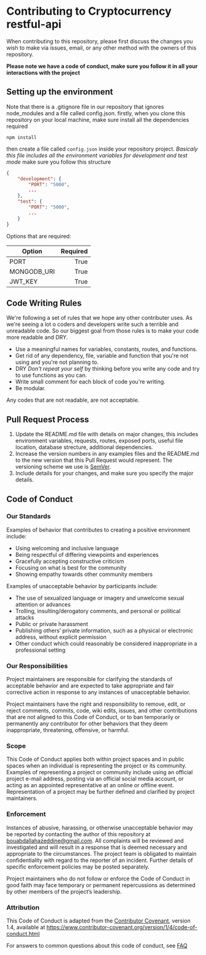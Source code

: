 # Contributing to Cryptocurrency restful-api
When contributing to this repository, please first discuss the changes you wish to make via issues, email, or any other method with the owners of this repository.

**Please note we have a code of conduct, make sure you follow it in all your interactions with the project**

## Setting up the environment
Note that there is a .gitignore file in our repository that ignores node_modules and a file called config.json.
firstly, when you clone this repository on your local machine, make sure install all the dependencies required 
```
npm install
```
then create a file called `config.json` inside your repository project.
*Basicaly this file includes all the environment variables for development and test mode*
make sure you follow this structure
```json
{
    "development": {
        "PORT": "5000",
        ...
    }, 
    "test": {
        "PORT": "5000",
        ...
    }
}
```
Options that are required:

| Option      | Required |
|-------------|---------:|
| PORT        | True     |
| MONGODB_URI | True     |
| JWT_KEY     | True     |

## Code Writing Rules
We're following a set of rules that we hope any other contributer uses.
As we're seeing a lot o coders and developers write such a terrible and unreadable code.
So our biggest goal from those rules is to make your code more readable and DRY.

* Use a meaningful names for variables, constants, routes, and functions.
* Get rid of any dependency, file, variable and function that you're not using and you're not planning to.
* DRY _Don't repeat your self_ by thinking before you write any code and try to use functions as you can.
* Write small comment for each block of code you're writing.
* Be modular.

Any codes that are not readable, are not acceptable.

## Pull Request Process
1. Update the README.md file with details on major changes, this includes environment variables, requests, routes, exposed ports, useful file location, database strecture, additional dependencies.
2. Increase the version numbers in any examples files and the README.md to the new version that this Pull Request would represent. The versioning scheme we use is [SemVer](https://semver.org/).
3. Include details for your changes, and make sure you specify the major details.

## Code of Conduct
### Our Standards
Examples of behavior that contributes to creating a positive environment include:

* Using welcoming and inclusive language
* Being respectful of differing viewpoints and experiences
* Gracefully accepting constructive criticism
* Focusing on what is best for the community
* Showing empathy towards other community members

Examples of unacceptable behavior by participants include:

* The use of sexualized language or imagery and unwelcome sexual attention or advances
* Trolling, insulting/derogatory comments, and personal or political attacks
* Public or private harassment
* Publishing others’ private information, such as a physical or electronic address, without explicit permission
* Other conduct which could reasonably be considered inappropriate in a professional setting

### Our Responsibilities
Project maintainers are responsible for clarifying the standards of acceptable behavior and are expected to take appropriate and fair corrective action in response to any instances of unacceptable behavior.

Project maintainers have the right and responsibility to remove, edit, or reject comments, commits, code, wiki edits, issues, and other contributions that are not aligned to this Code of Conduct, or to ban temporarily or permanently any contributor for other behaviors that they deem inappropriate, threatening, offensive, or harmful.

### Scope
This Code of Conduct applies both within project spaces and in public spaces when an individual is representing the project or its community. Examples of representing a project or community include using an official project e-mail address, posting via an official social media account, or acting as an appointed representative at an online or offline event. Representation of a project may be further defined and clarified by project maintainers.

### Enforcement
Instances of abusive, harassing, or otherwise unacceptable behavior may be reported by contacting the author of this repository at bouabdallahazeddine@gmail.com. All complaints will be reviewed and investigated and will result in a response that is deemed necessary and appropriate to the circumstances. The project team is obligated to maintain confidentiality with regard to the reporter of an incident. Further details of specific enforcement policies may be posted separately.

Project maintainers who do not follow or enforce the Code of Conduct in good faith may face temporary or permanent repercussions as determined by other members of the project’s leadership.

### Attribution
This Code of Conduct is adapted from the [Contributor Covenant](https://www.contributor-covenant.org/version/1/4/code-of-conduct), version 1.4, available at https://www.contributor-covenant.org/version/1/4/code-of-conduct.html

For answers to common questions about this code of conduct, see [FAQ](https://www.contributor-covenant.org/faq)


